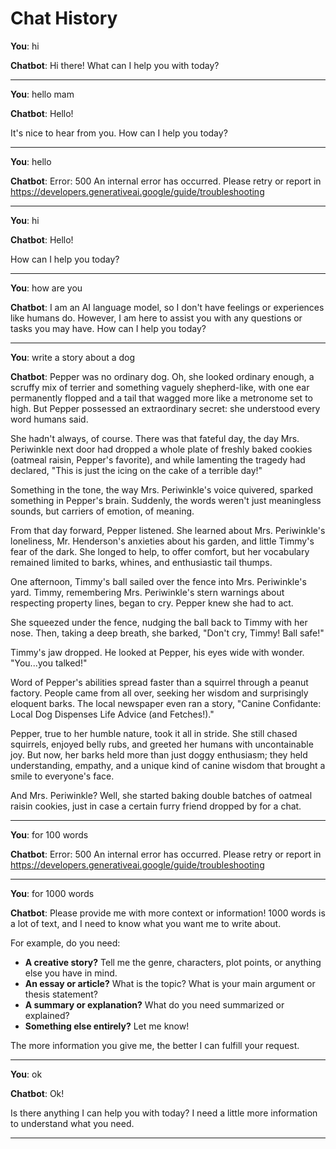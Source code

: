 # Chat History

**You**: hi   

**Chatbot**: Hi there! What can I help you with today?

---

**You**: hello mam

**Chatbot**: Hello! 

It's nice to hear from you. How can I help you today?

---

**You**: hello  

**Chatbot**: Error: 500 An internal error has occurred. Please retry or report in https://developers.generativeai.google/guide/troubleshooting

---

**You**: hi   

**Chatbot**: Hello! 

How can I help you today?

---

**You**: how are you 

**Chatbot**: I am an AI language model, so I don't have feelings or experiences like humans do. However, I am here to assist you with any questions or tasks you may have. How can I help you today?

---

**You**: write a story about a dog 

**Chatbot**: Pepper was no ordinary dog. Oh, she looked ordinary enough, a scruffy mix of terrier and something vaguely shepherd-like, with one ear permanently flopped and a tail that wagged more like a metronome set to high. But Pepper possessed an extraordinary secret: she understood every word humans said. 

She hadn't always, of course. There was that fateful day, the day Mrs. Periwinkle next door had dropped a whole plate of freshly baked cookies (oatmeal raisin, Pepper's favorite), and while lamenting the tragedy had declared, "This is just the icing on the cake of a terrible day!"  

Something in the tone, the way Mrs. Periwinkle's voice quivered, sparked something in Pepper's brain. Suddenly, the words weren't just meaningless sounds, but carriers of emotion, of meaning. 

From that day forward, Pepper listened. She learned about Mrs. Periwinkle's loneliness, Mr. Henderson's anxieties about his garden, and little Timmy's fear of the dark.  She longed to help, to offer comfort, but her vocabulary remained limited to barks, whines, and enthusiastic tail thumps. 

One afternoon, Timmy's ball sailed over the fence into Mrs. Periwinkle's yard. Timmy, remembering Mrs. Periwinkle's stern warnings about respecting property lines, began to cry.  Pepper knew she had to act.  

She squeezed under the fence, nudging the ball back to Timmy with her nose.  Then, taking a deep breath, she barked, "Don't cry, Timmy! Ball safe!"

Timmy's jaw dropped. He looked at Pepper, his eyes wide with wonder. "You...you talked!"

Word of Pepper's abilities spread faster than a squirrel through a peanut factory. People came from all over, seeking her wisdom and surprisingly eloquent barks. The local newspaper even ran a story, "Canine Confidante: Local Dog Dispenses Life Advice (and Fetches!)."

Pepper, true to her humble nature, took it all in stride.  She still chased squirrels, enjoyed belly rubs, and greeted her humans with uncontainable joy. But now, her barks held more than just doggy enthusiasm; they held understanding, empathy, and a unique kind of canine wisdom that brought a smile to everyone's face.  

And Mrs. Periwinkle? Well, she started baking double batches of oatmeal raisin cookies, just in case a certain furry friend dropped by for a chat.

---

**You**: for 100 words

**Chatbot**: Error: 500 An internal error has occurred. Please retry or report in https://developers.generativeai.google/guide/troubleshooting

---

**You**: for 1000 words

**Chatbot**: Please provide me with more context or information! 1000 words is a lot of text, and I need to know what you want me to write about. 

For example, do you need:

* **A creative story?** Tell me the genre, characters, plot points, or anything else you have in mind.
* **An essay or article?** What is the topic? What is your main argument or thesis statement? 
* **A summary or explanation?** What do you need summarized or explained?
* **Something else entirely?** Let me know! 

The more information you give me, the better I can fulfill your request.

---

**You**: ok 

**Chatbot**: Ok! 

Is there anything I can help you with today? I need a little more information to understand what you need.

---

